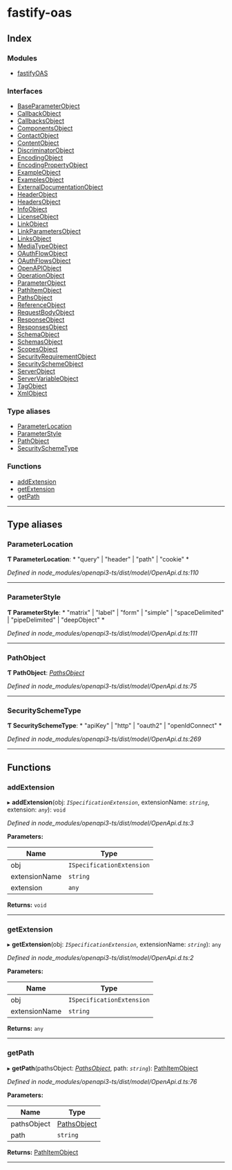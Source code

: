 
#  fastify-oas

## Index

### Modules

* [fastifyOAS](modules/fastifyoas.md)

### Interfaces

* [BaseParameterObject](interfaces/baseparameterobject.md)
* [CallbackObject](interfaces/callbackobject.md)
* [CallbacksObject](interfaces/callbacksobject.md)
* [ComponentsObject](interfaces/componentsobject.md)
* [ContactObject](interfaces/contactobject.md)
* [ContentObject](interfaces/contentobject.md)
* [DiscriminatorObject](interfaces/discriminatorobject.md)
* [EncodingObject](interfaces/encodingobject.md)
* [EncodingPropertyObject](interfaces/encodingpropertyobject.md)
* [ExampleObject](interfaces/exampleobject.md)
* [ExamplesObject](interfaces/examplesobject.md)
* [ExternalDocumentationObject](interfaces/externaldocumentationobject.md)
* [HeaderObject](interfaces/headerobject.md)
* [HeadersObject](interfaces/headersobject.md)
* [InfoObject](interfaces/infoobject.md)
* [LicenseObject](interfaces/licenseobject.md)
* [LinkObject](interfaces/linkobject.md)
* [LinkParametersObject](interfaces/linkparametersobject.md)
* [LinksObject](interfaces/linksobject.md)
* [MediaTypeObject](interfaces/mediatypeobject.md)
* [OAuthFlowObject](interfaces/oauthflowobject.md)
* [OAuthFlowsObject](interfaces/oauthflowsobject.md)
* [OpenAPIObject](interfaces/openapiobject.md)
* [OperationObject](interfaces/operationobject.md)
* [ParameterObject](interfaces/parameterobject.md)
* [PathItemObject](interfaces/pathitemobject.md)
* [PathsObject](interfaces/pathsobject.md)
* [ReferenceObject](interfaces/referenceobject.md)
* [RequestBodyObject](interfaces/requestbodyobject.md)
* [ResponseObject](interfaces/responseobject.md)
* [ResponsesObject](interfaces/responsesobject.md)
* [SchemaObject](interfaces/schemaobject.md)
* [SchemasObject](interfaces/schemasobject.md)
* [ScopesObject](interfaces/scopesobject.md)
* [SecurityRequirementObject](interfaces/securityrequirementobject.md)
* [SecuritySchemeObject](interfaces/securityschemeobject.md)
* [ServerObject](interfaces/serverobject.md)
* [ServerVariableObject](interfaces/servervariableobject.md)
* [TagObject](interfaces/tagobject.md)
* [XmlObject](interfaces/xmlobject.md)

### Type aliases

* [ParameterLocation](#parameterlocation)
* [ParameterStyle](#parameterstyle)
* [PathObject](#pathobject)
* [SecuritySchemeType](#securityschemetype)

### Functions

* [addExtension](#addextension)
* [getExtension](#getextension)
* [getPath](#getpath)

---

## Type aliases

<a id="parameterlocation"></a>

###  ParameterLocation

**Ƭ ParameterLocation**: * "query" &#124; "header" &#124; "path" &#124; "cookie"
*

*Defined in node_modules/openapi3-ts/dist/model/OpenApi.d.ts:110*

___
<a id="parameterstyle"></a>

###  ParameterStyle

**Ƭ ParameterStyle**: * "matrix" &#124; "label" &#124; "form" &#124; "simple" &#124; "spaceDelimited" &#124; "pipeDelimited" &#124; "deepObject"
*

*Defined in node_modules/openapi3-ts/dist/model/OpenApi.d.ts:111*

___
<a id="pathobject"></a>

###  PathObject

**Ƭ PathObject**: *[PathsObject](interfaces/pathsobject.md)*

*Defined in node_modules/openapi3-ts/dist/model/OpenApi.d.ts:75*

___
<a id="securityschemetype"></a>

###  SecuritySchemeType

**Ƭ SecuritySchemeType**: * "apiKey" &#124; "http" &#124; "oauth2" &#124; "openIdConnect"
*

*Defined in node_modules/openapi3-ts/dist/model/OpenApi.d.ts:269*

___

## Functions

<a id="addextension"></a>

###  addExtension

▸ **addExtension**(obj: *`ISpecificationExtension`*, extensionName: *`string`*, extension: *`any`*): `void`

*Defined in node_modules/openapi3-ts/dist/model/OpenApi.d.ts:3*

**Parameters:**

| Name | Type |
| ------ | ------ |
| obj | `ISpecificationExtension` |
| extensionName | `string` |
| extension | `any` |

**Returns:** `void`

___
<a id="getextension"></a>

###  getExtension

▸ **getExtension**(obj: *`ISpecificationExtension`*, extensionName: *`string`*): `any`

*Defined in node_modules/openapi3-ts/dist/model/OpenApi.d.ts:2*

**Parameters:**

| Name | Type |
| ------ | ------ |
| obj | `ISpecificationExtension` |
| extensionName | `string` |

**Returns:** `any`

___
<a id="getpath"></a>

###  getPath

▸ **getPath**(pathsObject: *[PathsObject](interfaces/pathsobject.md)*, path: *`string`*): [PathItemObject](interfaces/pathitemobject.md)

*Defined in node_modules/openapi3-ts/dist/model/OpenApi.d.ts:76*

**Parameters:**

| Name | Type |
| ------ | ------ |
| pathsObject | [PathsObject](interfaces/pathsobject.md) |
| path | `string` |

**Returns:** [PathItemObject](interfaces/pathitemobject.md)

___


